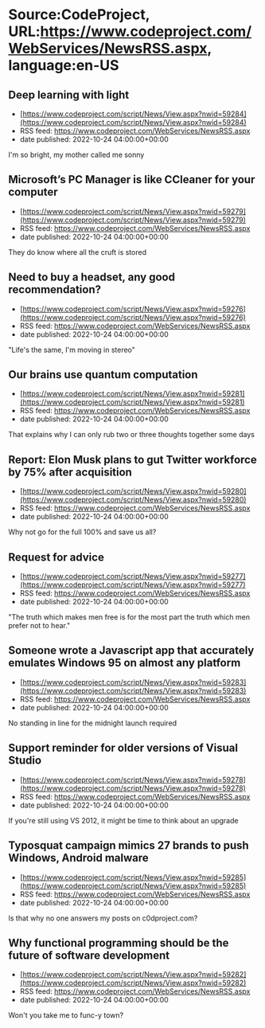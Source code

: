 # Source:CodeProject, URL:https://www.codeproject.com/WebServices/NewsRSS.aspx, language:en-US

## Deep learning with light
 - [https://www.codeproject.com/script/News/View.aspx?nwid=59284](https://www.codeproject.com/script/News/View.aspx?nwid=59284)
 - RSS feed: https://www.codeproject.com/WebServices/NewsRSS.aspx
 - date published: 2022-10-24 04:00:00+00:00

I'm so bright, my mother called me sonny

## Microsoft’s PC Manager is like CCleaner for your computer
 - [https://www.codeproject.com/script/News/View.aspx?nwid=59279](https://www.codeproject.com/script/News/View.aspx?nwid=59279)
 - RSS feed: https://www.codeproject.com/WebServices/NewsRSS.aspx
 - date published: 2022-10-24 04:00:00+00:00

They do know where all the cruft is stored

## Need to buy a headset, any good recommendation?
 - [https://www.codeproject.com/script/News/View.aspx?nwid=59276](https://www.codeproject.com/script/News/View.aspx?nwid=59276)
 - RSS feed: https://www.codeproject.com/WebServices/NewsRSS.aspx
 - date published: 2022-10-24 04:00:00+00:00

"Life's the same, I'm moving in stereo"

## Our brains use quantum computation
 - [https://www.codeproject.com/script/News/View.aspx?nwid=59281](https://www.codeproject.com/script/News/View.aspx?nwid=59281)
 - RSS feed: https://www.codeproject.com/WebServices/NewsRSS.aspx
 - date published: 2022-10-24 04:00:00+00:00

That explains why I can only rub two or three thoughts together some days

## Report: Elon Musk plans to gut Twitter workforce by 75% after acquisition
 - [https://www.codeproject.com/script/News/View.aspx?nwid=59280](https://www.codeproject.com/script/News/View.aspx?nwid=59280)
 - RSS feed: https://www.codeproject.com/WebServices/NewsRSS.aspx
 - date published: 2022-10-24 04:00:00+00:00

Why not go for the full 100% and save us all?

## Request for advice
 - [https://www.codeproject.com/script/News/View.aspx?nwid=59277](https://www.codeproject.com/script/News/View.aspx?nwid=59277)
 - RSS feed: https://www.codeproject.com/WebServices/NewsRSS.aspx
 - date published: 2022-10-24 04:00:00+00:00

"The truth which makes men free is for the most part the truth which men prefer not to hear."

## Someone wrote a Javascript app that accurately emulates Windows 95 on almost any platform
 - [https://www.codeproject.com/script/News/View.aspx?nwid=59283](https://www.codeproject.com/script/News/View.aspx?nwid=59283)
 - RSS feed: https://www.codeproject.com/WebServices/NewsRSS.aspx
 - date published: 2022-10-24 04:00:00+00:00

No standing in line for the midnight launch required

## Support reminder for older versions of Visual Studio
 - [https://www.codeproject.com/script/News/View.aspx?nwid=59278](https://www.codeproject.com/script/News/View.aspx?nwid=59278)
 - RSS feed: https://www.codeproject.com/WebServices/NewsRSS.aspx
 - date published: 2022-10-24 04:00:00+00:00

If you're still using VS 2012, it might be time to think about an upgrade

## Typosquat campaign mimics 27 brands to push Windows, Android malware
 - [https://www.codeproject.com/script/News/View.aspx?nwid=59285](https://www.codeproject.com/script/News/View.aspx?nwid=59285)
 - RSS feed: https://www.codeproject.com/WebServices/NewsRSS.aspx
 - date published: 2022-10-24 04:00:00+00:00

Is that why no one answers my posts on c0dproject.com?

## Why functional programming should be the future of software development
 - [https://www.codeproject.com/script/News/View.aspx?nwid=59282](https://www.codeproject.com/script/News/View.aspx?nwid=59282)
 - RSS feed: https://www.codeproject.com/WebServices/NewsRSS.aspx
 - date published: 2022-10-24 04:00:00+00:00

Won't you take me to func-y town?

